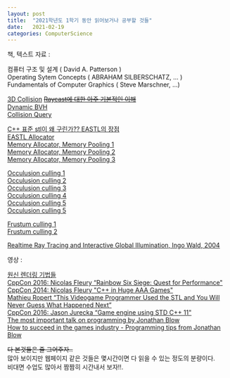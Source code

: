 ```yaml
---
layout: post
title:  "2021학년도 1학기 동안 읽어보거나 공부할 것들"
date:   2021-02-19
categories: ComputerScience
---
```


책, 텍스트 자료 :   

컴퓨터 구조 및 설계 ( David A. Patterson )   
Operating Sytem Concepts ( ABRAHAM SILBERSCHATZ, ... )   
Fundamentals of Computer Graphics ( Steve Marschner, ...)   

[3D Collision](https://gdbooks.gitbooks.io/3dcollisions/content/)
~~[Raycast에 대한 아주 기본적인 이해](https://www.scratchapixel.com/lessons/3d-basic-rendering/minimal-ray-tracer-rendering-simple-shapes/ray-box-intersection)~~     
[Dynamic BVH](https://box2d.org/files/ErinCatto_DynamicBVH_GDC2019.pdf)        
[Collision Query](https://docs.unity3d.com/Packages/com.unity.physics@0.3/manual/collision_queries.html)       

[C++ 표준 stl이 왜 구린가?? EASTL의 장점](http://www.open-std.org/jtc1/sc22/wg21/docs/papers/2007/n2271.html#better_allocator_model)       
[EASTL Allocator](http://ohyecloudy.com/pnotes/archives/250/)       
[Memory Allocator, Memory Pooling 1](http://ohyecloudy.com/pnotes/archives/250/)      
[Memory Allocator, Memory Pooling 2](http://www.open-std.org/jtc1/sc22/wg21/docs/papers/2005/n1850.pdf)   
[Memory Allocator, Memory Pooling 3](http://www.open-std.org/jtc1/sc22/wg21/docs/papers/2007/n2271.html)    

[Occulusion culling 1](https://youtu.be/TG308pW0GY8)      
[Occulusion culling 2](https://www.youtube.com/watch?v=U20dIA3SLTs)      
[Occulusion culling 3](https://developer.nvidia.com/gpugems/gpugems2/part-i-geometric-complexity/chapter-6-hardware-occlusion-queries-made-useful)     
[Occulusion culling 4](http://developer.download.nvidia.com/books/HTML/gpugems/gpugems_ch29.html)     
[Occulusion culling 5](https://mkblog.co.kr/2019/09/24/gpu-occlusion-culling-early-z-vs-occlusion-queries/)     
[Occulusion culling 5](https://megayuchi.com/2017/10/27/5068/)        

[Frustum culling 1](https://www.braynzarsoft.net/viewtutorial/q16390-34-aabb-cpu-side-frustum-culling)   
[Frustum culling 2](https://fgiesen.wordpress.com/2010/10/17/view-frustum-culling/)      

[Realtime Ray Tracing and Interactive Global Illumination, Ingo Wald, 2004](http://www.sci.utah.edu/~wald/PhD/wald_phd.pdf)

 

영상 :   

[원신 렌더링 기법들](https://youtu.be/00QugD5u1CU)      
[CppCon 2016: Nicolas Fleury “Rainbow Six Siege: Quest for Performance"](https://www.youtube.com/watch?v=tD4xRNB0M_Q)   
[CppCon 2014: Nicolas Fleury "C++ in Huge AAA Games"](https://youtu.be/qYN6eduU06s)   
[Mathieu Ropert “This Videogame Programmer Used the STL and You Will Never Guess What Happened Next”](https://youtu.be/6hC9IxqdDDw)   
[CppCon 2016: Jason Jurecka “Game engine using STD C++ 11"](https://youtu.be/8AjRD6mU96s)    
[The most important talk on programming by Jonathan Blow](https://youtu.be/dS6rCaDSwW8)    
[How to succeed in the games industry - Programming tips from Jonathan Blow](https://youtu.be/RLI1VyPpRd8)    

~~다 본것들은 줄 그어주자..~~   
많아 보이지만 웹페이지 같은 것들은 몇시간이면 다 읽을 수 있는 정도의 분량이다.   
비대면 수업도 많아서 짬짬히 시간내서 보자!!.